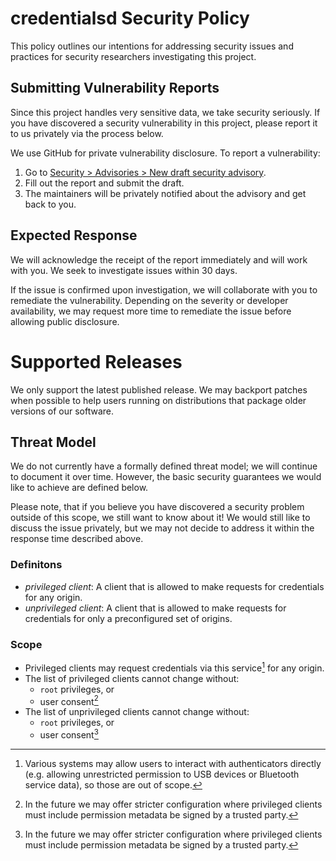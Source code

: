 # credentialsd Security Policy

This policy outlines our intentions for addressing security issues and practices
for security researchers investigating this project.

## Submitting Vulnerability Reports

Since this project handles very sensitive data, we take security seriously. If
you have discovered a security vulnerability in this project, please report it
to us privately via the process below.

We use GitHub for private vulnerability disclosure. To report a vulnerability:

1. Go to [Security > Advisories > New draft security advisory][new-advisory].
2. Fill out the report and submit the draft.
3. The maintainers will be privately notified about the advisory and get back to
   you.

[new-advisory]: https://github.com/linux-credentials/credentialsd/security/advisories/new

## Expected Response

We will acknowledge the receipt of the report immediately and will work with
you. We seek to investigate issues within 30 days.

If the issue is confirmed upon investigation, we will collaborate with you to
remediate the vulnerability. Depending on the severity or developer
availability, we may request more time to remediate the issue before allowing
public disclosure.

# Supported Releases

We only support the latest published release. We may backport patches when
possible to help users running on distributions that package older versions of
our software.

## Threat Model

We do not currently have a formally defined threat model; we will continue to
document it over time. However, the basic security guarantees we would like to
achieve are defined below.

Please note, that if you believe you have discovered a security problem outside
of this scope, we still want to know about it! We would still like to discuss
the issue privately, but we may not decide to address it within the response
time described above.

### Definitons

- _privileged client_: A client that is allowed to make requests for credentials
  for any origin.
- _unprivileged client_: A client that is allowed to make requests for
  credentials for only a preconfigured set of origins.

### Scope

- Privileged clients may request credentials via this service[^1] for any origin.
- The list of privileged clients cannot change without:
  - `root` privileges, or
  - user consent[^2]
- The list of unprivileged clients cannot change without:
  - `root` privileges, or
  - user consent[^2]

[^1]:
    Various systems may allow users to interact with authenticators directly
    (e.g. allowing unrestricted permission to USB devices or Bluetooth service
    data), so those are out of scope.

[^2]:
    In the future we may offer stricter configuration where privileged clients
    must include permission metadata be signed by a trusted party.
